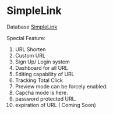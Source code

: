 # SimpleLink
Database
[SimpleLink](https://github.com/AhmedNazir/SimpleLink/blob/master/urlshortener.sql)

Special Feature:
1. URL Shorten
2. Custom URL
3. Sign Up/ Login system
4. Dashboard for all URL
5. Editing capability of URL
6. Tracking Total Click
7. Preview mode can be forcely enabled. 
8. Capcha mode is here.
9. password protected URL.
10. expiration of URL ( Coming Soon)
